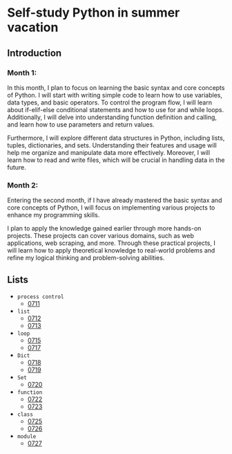 # Self-study Python in summer vacation

## Introduction
### Month 1:
In this month, I plan to focus on learning the basic syntax and core concepts of Python. I will start with writing simple code to learn how to use variables, data types, and basic operators. To control the program flow, I will learn about if-elif-else conditional statements and how to use for and while loops. Additionally, I will delve into understanding function definition and calling, and learn how to use parameters and return values.

Furthermore, I will explore different data structures in Python, including lists, tuples, dictionaries, and sets. Understanding their features and usage will help me organize and manipulate data more effectively. Moreover, I will learn how to read and write files, which will be crucial in handling data in the future.

### Month 2:
Entering the second month, if I have already mastered the basic syntax and core concepts of Python, I will focus on implementing various projects to enhance my programming skills.

I plan to apply the knowledge gained earlier through more hands-on projects. These projects can cover various domains, such as web applications, web scraping, and more. Through these practical projects, I will learn how to apply theoretical knowledge to real-world problems and refine my logical thinking and problem-solving abilities.

## Lists

* ```process control```
    * [0711](https://github.com/Yizhe0407/Python_basic_practise/tree/master/0711)
* ```list```
    * [0712](https://github.com/Yizhe0407/Python_basic_practise/tree/master/0712)
    * [0713](https://github.com/Yizhe0407/Python_basic_practise/tree/master/0713)
* ```loop```
    * [0715](https://github.com/Yizhe0407/Python_basic_practise/tree/master/0715)
    * [0717](https://github.com/Yizhe0407/Python_basic_practise/tree/master/0717)
* ```Dict```
    * [0718](https://github.com/Yizhe0407/Python_basic_practise/tree/master/0718)
    * [0719](https://github.com/Yizhe0407/Python_basic_practise/tree/master/0719)
* ```Set```
    * [0720](https://github.com/Yizhe0407/Python_basic_practise/tree/master/0720)
* ```function```
    * [0722](https://github.com/Yizhe0407/Python_basic_practise/tree/master/0722)
    * [0723](https://github.com/Yizhe0407/Python_basic_practise/tree/master/0723)
* ```class```
    * [0725](https://github.com/Yizhe0407/Python_basic_practise/tree/master/0725)
    * [0726](https://github.com/Yizhe0407/Python_basic_practise/tree/master/0726)
* ```module```
    * [0727](https://github.com/Yizhe0407/Python_basic_practise/tree/master/0727)
